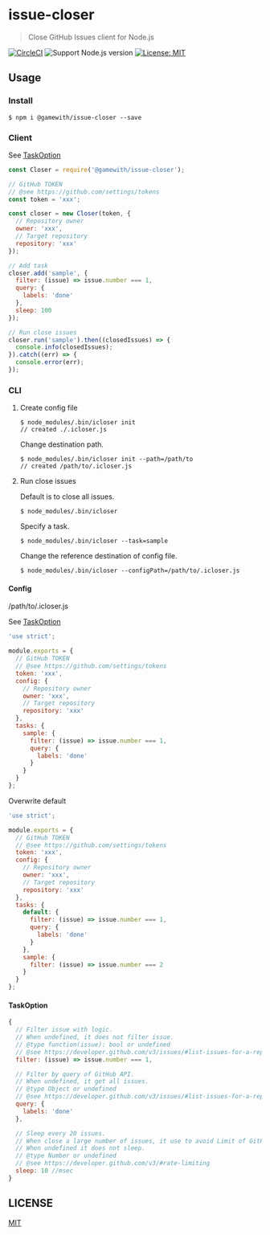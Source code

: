 # issue-closer

> Close GitHub Issues client for Node.js

[![CircleCI](https://circleci.com/gh/GameWith/issue-closer.svg?style=svg&circle-token=b21021b2a1e74a5292bd7cebbe22aa5b0bf8198e)](https://circleci.com/gh/GameWith/issue-closer)
![Support Node.js version](https://img.shields.io/badge/Node.js%20-8.x-green.svg)
[![License: MIT](https://img.shields.io/badge/License-MIT-blue.svg)](LICENSE)

## Usage

### Install

```
$ npm i @gamewith/issue-closer --save
```

### Client

See [TaskOption](#taskoption)

```js
const Closer = require('@gamewith/issue-closer');

// GitHub TOKEN
// @see https://github.com/settings/tokens
const token = 'xxx';

const closer = new Closer(token, {
  // Repository owner
  owner: 'xxx',
  // Target repository
  repository: 'xxx'
});

// Add task
closer.add('sample', {
  filter: (issue) => issue.number === 1,
  query: {
    labels: 'done'
  },
  sleep: 100
});

// Run close issues
closer.run('sample').then((closedIssues) => {
  console.info(closedIssues);
}).catch((err) => {
  console.error(err);
});
```

### CLI

1. Create config file
   
   ```
   $ node_modules/.bin/icloser init
   // created ./.icloser.js
   ```
   
   Change destination path.
   
   ```
   $ node_modules/.bin/icloser init --path=/path/to
   // created /path/to/.icloser.js
   ```
2. Run close issues

   Default is to close all issues.

   ```
   $ node_modules/.bin/icloser
   ```

   Specify a task.

   ```
   $ node_modules/.bin/icloser --task=sample
   ```

   Change the reference destination of config file.

   ```
   $ node_modules/.bin/icloser --configPath=/path/to/.icloser.js
   ```

#### Config

/path/to/.icloser.js

See [TaskOption](#taskoption)
```js
'use strict';

module.exports = {
  // GitHub TOKEN
  // @see https://github.com/settings/tokens
  token: 'xxx',
  config: {
    // Repository owner
    owner: 'xxx',
    // Target repository
    repository: 'xxx'
  },
  tasks: {
    sample: {
      filter: (issue) => issue.number === 1,
      query: {
        labels: 'done'
      }
    }
  }
};
```

Overwrite default

```js
'use strict';

module.exports = {
  // GitHub TOKEN
  // @see https://github.com/settings/tokens
  token: 'xxx',
  config: {
    // Repository owner
    owner: 'xxx',
    // Target repository
    repository: 'xxx'
  },
  tasks: {
    default: {
      filter: (issue) => issue.number === 1,
      query: {
        labels: 'done'
      }
    },
    sample: {
      filter: (issue) => issue.number === 2
    }
  }
};
```

#### TaskOption

```js
{
  // Filter issue with logic.
  // When undefined, it does not filter issue.
  // @type function(issue): bool or undefined
  // @see https://developer.github.com/v3/issues/#list-issues-for-a-repository
  filter: (issue) => issue.number === 1,

  // Filter by query of GitHub API.
  // When undefined, it get all issues.
  // @type Object or undefined
  // @see https://developer.github.com/v3/issues/#list-issues-for-a-repository
  query: {
    labels: 'done'
  },

  // Sleep every 20 issues.
  // When close a large number of issues, it use to avoid Limit of GitHubAPI.
  // When undefined it does not sleep.
  // @type Number or undefined
  // @see https://developer.github.com/v3/#rate-limiting
  sleep: 10 //msec
}
```

## LICENSE

[MIT](LICENSE)